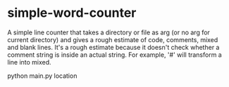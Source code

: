 # simple-word-counter

A simple line counter that takes a directory or file as arg (or no arg for current directory) and gives a rough estimate of code, comments, mixed and blank lines. It's a rough estimate because it doesn't check whether a comment string is inside an actual string. For example, '#' will transform a line into mixed.

python main.py location